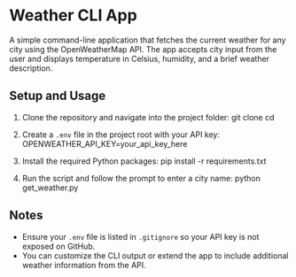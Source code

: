 # Weather CLI App

A simple command-line application that fetches the current weather for any city using the OpenWeatherMap API. The app accepts city input from the user and displays temperature in Celsius, humidity, and a brief weather description.

## Setup and Usage

1. Clone the repository and navigate into the project folder:
   git clone <your-repo-url>
   cd <repo-folder>

2. Create a `.env` file in the project root with your API key:
   OPENWEATHER_API_KEY=your_api_key_here

3. Install the required Python packages:
   pip install -r requirements.txt

4. Run the script and follow the prompt to enter a city name:
   python get_weather.py

## Notes

- Ensure your `.env` file is listed in `.gitignore` so your API key is not exposed on GitHub.  
- You can customize the CLI output or extend the app to include additional weather information from the API.
